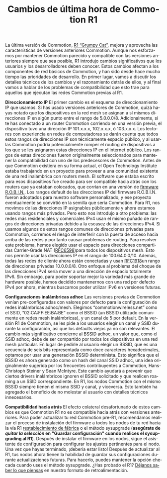 ﻿---
layout: blog
title: Cambios de última hora de Commotion R1
categories: [R1,upgrade]
created: 2014-01-10
changed: 2014-01-10
post_author: Dan Staples
lang: es
---
 La última versión de Commotion, <a href="https://commotionwireless.net/download/routers">R1 “Grumpy Cat”</a>, mejora y aprovecha las características de versiones anteriores Commotion. Aunque nos esforzamos por mantener Commotion parecido y compatible con las versiones anteriores siempre que sea posible, R1 introdujo cambios significativos que los usuarios y los desarrolladores deben conocer.<!--more--> Estos cambios afectan a los componentes de red básicos de Commotion, y han sido desde hace mucho tiempo las prioridades de desarrollo. En primer lugar, vamos a discutir los detalles técnicos de los cambios y el razonamiento detrás de ellos, y al final vamos a hablar de los problemas de compatibilidad que esto trae para aquellos que ejecutan las redes Commotion previas al R1.

**Direccionamiento IP**
El primer cambio es el esquema de direccionamiento IP que usamos. Si has usado versiones anteriores de Commotion, quizá hayas notado que los dispositivos en la red mesh se asignan a sí mismos direcciones IP en algún punto entre el rango de 5.0.0.0/8. Adicionalmente, si te has conectado a un router Commotion corriendo en una versión previa, el dispositivo tuvo una dirección IP 101.x.x.x, 102.x.x.x, ó 103.x.x.x. Los lectores con experiencia en redes de computadoras se darán cuenta que todos estos rangos de direcciones IP son técnicamente espacio público, y al usarlas Commotion podría potencialmente romper el routing de dispositivos a los que se les asignaron estas direcciones IP en el internet público.
Los rangos de estas direcciones fueron originalmente seleccionados para mantener la compatibilidad con uno de los predecesores de Commotion. Antes de que Commotion existiera en su forma actual, el Open Technology Institute estaba trabajando en un proyecto para proveer a una comunidad existente de una red inalámbrica con routers mesh. El software que estaba escrito para esos dispositivos fue creado para ser compatible hacia atrás con los routers que ya estaban colocados, que corrían en una versión de <a href="http://robin.forumup.it" target="_blank">firmware R.O.B.I.N.</a>. Los rangos default de las direcciones IP del firmware R.O.B.I.N. fueron adoptados para nuestro software personalizado, y ese proyecto eventualmente se convirtió en la semilla que sería Commotion. 
Para R1, nos movimos de las direcciones IP asignables públicamente y ahora estamos usando rangos más privados. Pero esto nos introdujo a otro problema: las redes más residenciales y comerciales IPv4 usan el mismo puñado de rangos de direcciones privadas debido a la escasez de las direcciones IPv4. Si usamos algunos de estos rangos comunes de direcciones privadas para Commotion, corremos el riesgo de interferir con la puerta de acceso hacia arriba de las redes y por tanto causar problemas de routing.
Para resolver este problema, hemos elegido usar el espacio para direcciones compartidas Carrier-Grade NAT (<a href="http://tools.ietf.org/search/rfc6598" target="_blank">RFC6598</a>)para todos los dispositivos mesh. Esto nos permite usar las direcciones IP en el rango de 100.64.0.0/10. Además, todas las redes de cliente ahora están conectadas y usan <a href="http://tools.ietf.org/html/rfc1918" target="_blank">RFC1918</a>un rango de direcciones privadas 10.0.0.0/8.
Otro enfoque al problema del choque de las direcciones IPv4 sería mover a una dirección de espacio totalmente IPv6. Sin embargo, para poder soportar mejor la variedad más grande de hardware posible, hemos decidido mantenernos con una red por defecto IPv4 por ahora, mientras buscamos poder utilizar IPv6 en versiones futuras.

**Configuraciones inalámbricas adhoc**
Las versiones previas de Commotion venían pre-configuradas con valores por defecto para la configuración de redes inalámbricas adhoc/mesh. Elegimos “commotionwireless.net” como el SSID, “02:CA:FF:EE:BA:BE” como el BSSID (un BSSID utilizado comunmente en redes mesh inalámbricas), y un canal de 5 por default. En la versión R1 de Commotion, se les pide a los usuarios elegir un canal y SSID durante la configuración, así que los defaults viejos ya no son relevantes.
El cambio más significativo concierne al BSSID adhoc, un valor que, como el SSID adhoc, debe de ser compartido por todos los dispositivos en una red mesh particular. En lugar de pedirle al usuario elegir un BSSID, que es una secuencia de seis bits representada como doce caracteres hexadecimales, optamos por usar una generación BSSID determinista. Esto significa que el BSSID es ahora generado como un hash del canal SSID adhoc, una idea originalmente sugerida por los frecuentes contribuyentes a Commotion, Hans-Christoph Steiner y Sean McIntyre.
Este cambio ayudará a prevenir que ciertos drivers inalámbricos ignoren el BSSID solicitado y que realicen roaming a un SSID correspondiente. En R1, los nodos Commotion con el mismo BSSID siempre tienen el mismo SSID y canal, y viceversa. 
Esto también ha agregado el beneficio de no molestar al usuario con detalles técnicos innecesarios.

**Compatibilidad hacia atrás**
El efecto colateral desafortunado de estos cambios es que Commotion R1 no es compatible hacia atrás con versiones anteriores. Para poder actualizar tu red Commotion pre-R1, recomendamos realizar el proceso de instalación del firmware a todos los nodos de tu red hacia la vía R1 <a href="https://commotionwireless.net/docs/cck/installing-configuring/install-and-recover-tftp">restablecimiento de fábrica</a> o el método sysupgrade (**asegúrate de *quitar la selección* en "Guardar configuración" cuando realices el sysupgrading al R1**). Después de instalar el firmware en los nodos, sigue el asistente de configuración para configurar los ajustes pertinentes para el nodo. Una vez que hayas terminado, ¡debería estar listo!
Después de actualizar al R1, tus nodos ahora tienen la habilidad de guardar sus configuraciones durante actualizaciones futuras. Para hacerlo, puedes mantener la opción checada cuando uses el método sysupgrade.
¿Has probado el R1? <a href="https://commotionwireless.net/contact">Déjanos saber lo que piensas</a> en nuestro formato de retroalimentación.

